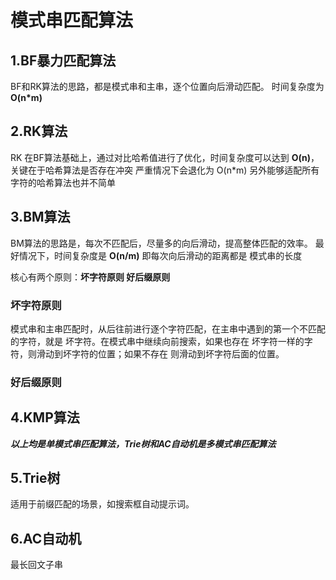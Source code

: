 # 模式串匹配算法

## 1.BF暴力匹配算法  

BF和RK算法的思路，都是模式串和主串，逐个位置向后滑动匹配。
时间复杂度为 **O(n\*m)**

## 2.RK算法

RK 在BF算法基础上，通过对比哈希值进行了优化，时间复杂度可以达到 **O(n)**，关键在于哈希算法是否存在冲突 严重情况下会退化为 O(n*m)
另外能够适配所有字符的哈希算法也并不简单

## 3.BM算法 

BM算法的思路是，每次不匹配后，尽量多的向后滑动，提高整体匹配的效率。
最好情况下，时间复杂度是 **O(n/m)**  即每次向后滑动的距离都是 模式串的长度

核心有两个原则：**坏字符原则 好后缀原则**

### 坏字符原则
模式串和主串匹配时，从后往前进行逐个字符匹配，在主串中遇到的第一个不匹配的字符，就是 坏字符。在模式串中继续向前搜索，如果也存在
坏字符一样的字符，则滑动到坏字符的位置；如果不存在 则滑动到坏字符后面的位置。

### 好后缀原则


## 4.KMP算法





**_以上均是单模式串匹配算法，Trie树和AC自动机是多模式串匹配算法_**


## 5.Trie树

适用于前缀匹配的场景，如搜索框自动提示词。



## 6.AC自动机



最长回文子串